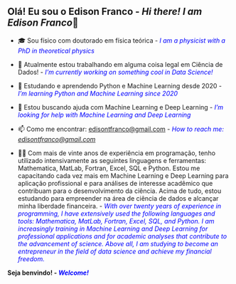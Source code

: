 ## Olá! Eu sou o Edison Franco - *Hi there! I am Edison Franco*👋

- 🎓 Sou físico com doutorado em física teórica - <span style="color:blue;">*I am a physicist with a PhD in theoretical physics*</span>
- 🔭 Atualmente estou trabalhando em alguma coisa legal em Ciência de Dados! - <span style="color:blue;">*I’m currently working on something cool in Data Science!*</span>
- 🌱 Estudando e aprendendo Python e Machine Learning desde 2020 - <span style="color:blue;">*I’m learning Python and Machine Learning since 2020*</span>
- 🤔 Estou buscando ajuda com Machine Learning e Deep Learning - <span style="color:blue;">*I’m looking for help with Machine Learning and Deep Learning*</span>
- 📫 Como me encontrar: edisontfranco@gmail.com - <span style="color:blue;">*How to reach me: edisontfranco@gmail.com*</span>

- 🧑‍💻 Com mais de vinte anos de experiência em programação, tenho utilizado intensivamente as seguintes linguagens e ferramentas: Mathematica, MatLab, Fortran, Excel, SQL e Python. Estou me capacitando cada vez mais em Machine Learning e Deep Learning para aplicação profissional e para análises de interesse acadêmico que contribuam para o desenvolvimento da ciência. Acima de tudo, estou estudando para empreender na área de ciência de dados e alcançar minha liberdade financeira. - <span style="color:blue;">*With over twenty years of experience in programming, I have extensively used the following languages and tools: Mathematica, MatLab, Fortran, Excel, SQL, and Python. I am increasingly training in Machine Learning and Deep Learning for professional applications and for academic analyses that contribute to the advancement of science. Above all, I am studying to become an entrepreneur in the field of data science and achieve my financial freedom.*</span>

**Seja benvindo! - <span style="color:blue;">*Welcome!*</span>**

<!--
**edisontfranco/edisontfranco** is a ✨ _special_ ✨ repository because its `README.md` (this file) appears on your GitHub profile.

Here are some ideas to get you started:

- 🔭 I’m currently working on ...
- 🌱 I’m currently learning ...
- 👯 I’m looking to collaborate on ...
- 🤔 I’m looking for help with ...
- 💬 Ask me about ...
- 📫 How to reach me: ...
- 😄 Pronouns: ...
- ⚡ Fun fact: ...
-->
